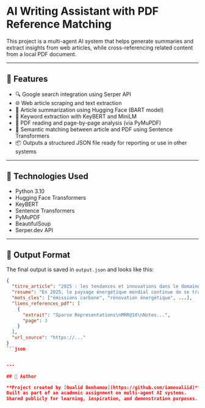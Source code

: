 # AI Writing Assistant with PDF Reference Matching

This project is a multi-agent AI system that helps generate summaries and extract insights from web articles, while cross-referencing related content from a local PDF document.

---

## 🚀 Features

- 🔍 Google search integration using Serper API
- 🌐 Web article scraping and text extraction
- 📝 Article summarization using Hugging Face (BART model)
- 🧠 Keyword extraction with KeyBERT and MiniLM
- 📄 PDF reading and page-by-page analysis (via PyMuPDF)
- 🔗 Semantic matching between article and PDF using Sentence Transformers
- 📦 Outputs a structured JSON file ready for reporting or use in other systems

---

## 🧰 Technologies Used

- Python 3.10
- Hugging Face Transformers
- KeyBERT
- Sentence Transformers
- PyMuPDF
- BeautifulSoup
- Serper.dev API

---

## 📂 Output Format

The final output is saved in `output.json` and looks like this:

```json
{
  "titre_article": "2025 : les tendances et innovations dans le domaine de l'énergie",
  "resume": "En 2025, le paysage énergétique mondial continue de se transformer...",
  "mots_cles": ["émissions carbone", "rénovation énergétique", ...],
  "liens_references_pdf": [
    {
      "extrait": "Sparse Representations\nMRR@10\nNotes...",
      "page": 3
    }
  ],
  "url_source": "https://..."
}
```json


---

## 👤 Author

**Project created by [Oualid Benhamou](https://github.com/iamoualiid)**  
Built as part of an academic assignment on multi-agent AI systems.  
Shared publicly for learning, inspiration, and demonstration purposes.
